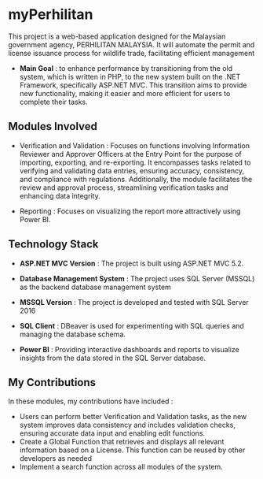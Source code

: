 # myPerhilitan

This project is a web-based application designed for the Malaysian government agency, PERHILITAN MALAYSIA. 
It will automate the permit and license issuance process for wildlife trade, facilitating efficient management

- **Main Goal** : to enhance performance by transitioning from the old system, which is written in PHP, to the new system built on the .NET Framework,
  specifically ASP.NET MVC. This transition aims to provide new functionality, making it easier and more efficient for users to complete their tasks.
  
## Modules Involved

- Verification and Validation : Focuses on functions involving Information Reviewer and Approver Officers at the Entry Point for the purpose of importing, exporting, and re-exporting. It encompasses tasks related to verifying and validating data entries, ensuring accuracy, consistency, and compliance with regulations. Additionally, the module facilitates the review and approval process, streamlining verification tasks and enhancing data integrity.

- Reporting : Focuses on visualizing the report more attractively using Power BI.

## Technology Stack

- **ASP.NET MVC Version** : The project is built using ASP.NET MVC 5.2.

- **Database Management System** : The project uses SQL Server (MSSQL) as the backend database management system

- **MSSQL Version** : The project is developed and tested with SQL Server 2016

- **SQL Client** : DBeaver is used for experimenting with SQL queries and managing the database schema.

- **Power BI** : Providing interactive dashboards and reports to visualize insights from the data stored in the SQL Server database.

## My Contributions

In these modules, my contributions have included :

- Users can perform better Verification and Validation tasks, as the new system improves data consistency and includes validation checks, ensuring accurate data input and enabling edit functions.
- Create a Global Function that retrieves and displays all relevant information based on a License. This function can be reused by other developers as needed
- Implement a search function across all modules of the system.

